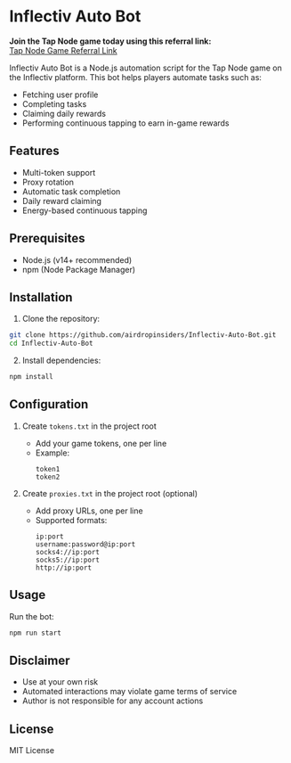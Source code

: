 # Inflectiv Auto Bot

**Join the Tap Node game today using this referral link:**  
[Tap Node Game Referral Link](https://tapnodegame.inflectiv.ai/?ref=d07ccdd0-e0e7-4fa5-a607-30ac48e967c6)

Inflectiv Auto Bot is a Node.js automation script for the Tap Node game on the Inflectiv platform. This bot helps players automate tasks such as:
- Fetching user profile
- Completing tasks
- Claiming daily rewards
- Performing continuous tapping to earn in-game rewards

## Features
- Multi-token support
- Proxy rotation
- Automatic task completion
- Daily reward claiming
- Energy-based continuous tapping

## Prerequisites
- Node.js (v14+ recommended)
- npm (Node Package Manager)

## Installation

1. Clone the repository:
```bash
git clone https://github.com/airdropinsiders/Inflectiv-Auto-Bot.git
cd Inflectiv-Auto-Bot
```

2. Install dependencies:
```bash
npm install
```

## Configuration

1. Create `tokens.txt` in the project root
   - Add your game tokens, one per line
   - Example:
     ```
     token1
     token2
     ```

2. Create `proxies.txt` in the project root (optional)
   - Add proxy URLs, one per line
   - Supported formats:
     ```
     ip:port
     username:password@ip:port
     socks4://ip:port
     socks5://ip:port
     http://ip:port
     ```

## Usage

Run the bot:
```bash
npm run start
```

## Disclaimer
- Use at your own risk
- Automated interactions may violate game terms of service
- Author is not responsible for any account actions

## License
MIT License  
